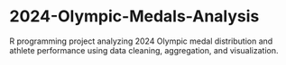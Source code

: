 # 2024-Olympic-Medals-Analysis
R programming project analyzing 2024 Olympic medal distribution and athlete performance using data cleaning, aggregation, and visualization.
